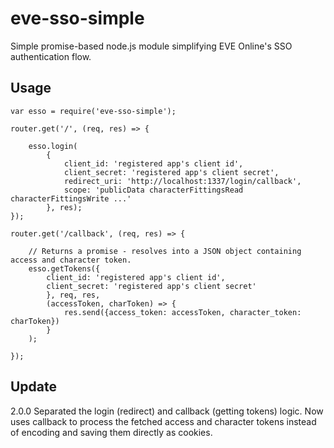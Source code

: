 # eve-sso-simple
Simple promise-based node.js module simplifying EVE Online's SSO authentication flow.


## Usage
```
var esso = require('eve-sso-simple');

router.get('/', (req, res) => {
    
    esso.login(
        {
            client_id: 'registered app's client id',
            client_secret: 'registered app's client secret',
            redirect_uri: 'http://localhost:1337/login/callback',
            scope: 'publicData characterFittingsRead characterFittingsWrite ...'
        }, res);
});

router.get('/callback', (req, res) => {
    
    // Returns a promise - resolves into a JSON object containing access and character token.
    esso.getTokens({
        client_id: 'registered app's client id',
        client_secret: 'registered app's client secret'
        }, req, res, 
        (accessToken, charToken) => {
            res.send({access_token: accessToken, character_token: charToken})
        }
    );

});
```

## Update
2.0.0
Separated the login (redirect) and callback (getting tokens) logic. 
Now uses callback to process the fetched access and character tokens instead of encoding and saving them directly as cookies.
